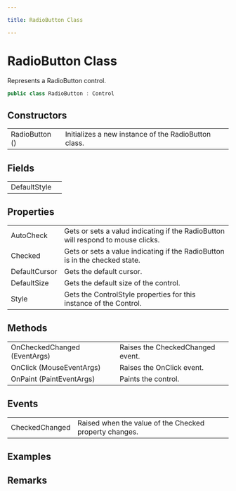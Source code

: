 ```yaml
---

title: RadioButton Class

---
```


# RadioButton Class

Represents a RadioButton control.

```csharp
public class RadioButton : Control 
```

## Constructors

<table>
<tr><td>RadioButton ()</td><td>Initializes a new instance of the RadioButton class.</td></tr>
</table>

## Fields

<table>
<tr><td>DefaultStyle</td><td></td></tr>
</table>

## Properties

<table>
<tr><td>AutoCheck</td><td>Gets or sets a valud indicating if the RadioButton will respond to mouse clicks.</td></tr>
<tr><td>Checked</td><td>Gets or sets a value indicating if the RadioButton is in the checked state.</td></tr>
<tr><td>DefaultCursor</td><td>Gets the default cursor.</td></tr>
<tr><td>DefaultSize</td><td>Gets the default size of the control.</td></tr>
<tr><td>Style</td><td>Gets the ControlStyle properties for this instance of the Control.</td></tr>
</table>

## Methods

<table>
<tr><td>OnCheckedChanged (EventArgs)</td><td>Raises the CheckedChanged event.</td></tr>
<tr><td>OnClick (MouseEventArgs)</td><td>Raises the OnClick event.</td></tr>
<tr><td>OnPaint (PaintEventArgs)</td><td>Paints the control.</td></tr>
</table>

## Events

<table>
<tr><td>CheckedChanged</td><td>Raised when the value of the Checked property changes.</td></tr>
</table>

<!-- Only change content below this line, anything above this line will be lost when regenerated. -->

## Examples

## Remarks

